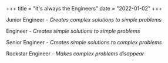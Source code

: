 +++
title = "It's always the Engineers"
date = "2022-01-02"
+++

Junior Engineer -
*Creates complex solutions to simple problems*

Engineer -
*Creates simple solutions to simple problems*

Senior Engineer -
*Creates simple solutions to complex problems*

Rockstar Engineer -
*Makes complex problems disappear*
